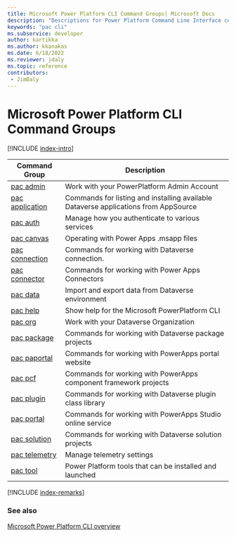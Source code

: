 ```yaml
---
title: Microsoft Power Platform CLI Command Groups| Microsoft Docs
description: "Descriptions for Power Platform Command Line Interface commands."
keywords: "pac cli"
ms.subservice: developer
author: kartikka
ms.author: kkanakas
ms.date: 6/18/2022
ms.reviewer: jdaly
ms.topic: reference
contributors: 
 - JimDaly
---
```

<!-- 
Do not edit this file. 
This file is generated by a program and any changes will be overwritten when this topic is re-generated.
Use the includes/index-intro.md or includes/index-remarks.md files to add additional content to this topic.
-->
# Microsoft Power Platform CLI Command Groups

[!INCLUDE [index-intro](includes/index-intro.md)]

|Command Group|Description|
|---------|---------|
|[pac admin](admin.md)|Work with your PowerPlatform Admin Account|
|[pac application](application.md)|Commands for listing and installing available Dataverse applications from AppSource|
|[pac auth](auth.md)|Manage how you authenticate to various services|
|[pac canvas](canvas.md)|Operating with Power Apps .msapp files|
|[pac connection](connection.md)|Commands for working with Dataverse connection.|
|[pac connector](connector.md)|Commands for working with Power Apps Connectors|
|[pac data](data.md)|Import and export data from Dataverse environment|
|[pac help](help.md)|Show help for the Microsoft PowerPlatform CLI|
|[pac org](org.md)|Work with your Dataverse Organization|
|[pac package](package.md)|Commands for working with Dataverse package projects|
|[pac paportal](paportal.md)|Commands for working with PowerApps portal website|
|[pac pcf](pcf.md)|Commands for working with PowerApps component framework projects|
|[pac plugin](plugin.md)|Commands for working with Dataverse plugin class library|
|[pac portal](portal.md)|Commands for working with PowerApps Studio online service|
|[pac solution](solution.md)|Commands for working with Dataverse solution projects|
|[pac telemetry](telemetry.md)|Manage telemetry settings|
|[pac tool](tool.md)|Power Platform tools that can be installed and launched|


[!INCLUDE [index-remarks](includes/index-remarks.md)]

### See also

[Microsoft Power Platform CLI overview](../introduction.md)
